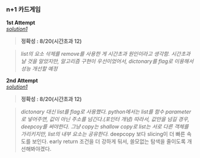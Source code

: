 ### n+1 카드게임
**1st Attempt**  
[*solution1*](https://github.com/All4Nothing/Coding-Test/blob/main/2024_KAKAO_WINTER_INTERNSHIP/n+1카드게임/solution1.py)

> **정확성 : 8/20(시간초과 12)**

> *list의 요소 삭제를 remove를 사용한 게 시간초과 원인이라고 생각함. 시간초과 날 것을 알았지만, 알고리즘 구현이 우선이었어서, dictonary를 flag로 이용해서 성능 개선할 예정*

**2nd Attempt**  
[*solution1*](https://github.com/All4Nothing/Coding-Test/blob/main/2024_KAKAO_WINTER_INTERNSHIP/n+1카드게임/solution2.py)

> **정확성 : 8/20(시간초과 12)**

> *dictonary 대신 list를 flag로 사용했다. python에서는 list를 함수 parameter로 넣어주면, 값이 아닌 주소를 넘긴다.(포인터 개념) 따라서, 값만을 넘길 경우, deepcoy를 써야한다. 그냥 copy는 shallow copy로 list는 서로 다른 객체를 가리키지만, list의 내부 요소는 공유한다.*
> deepcopy 보다 slicing이 더 빠른 속도를 보인다.
> early return 조건을 더 강하게 둬서, 쓸모없는 탐색을 줄이도록 개선해봐야겠다.
